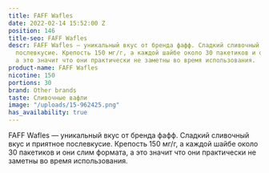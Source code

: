 ```yaml
---
title: FAFF Wafles
date: 2022-02-14 15:52:00 Z
position: 146
title-seo: FAFF Wafles
descr: FAFF Wafles — уникальный вкус от бренда фафф. Сладкий сливочный вкус и приятное
  послевкусие. Крепость 150 мг/г, а каждой шайбе около 30 пакетиков и они слим формата,
  а это значит что они практически не заметны во время использования.
product-name: FAFF Wafles
nicotine: 150
portions: 30
brand: Other brands
taste: Сливочные вафли
image: "/uploads/15-962425.png"
has_availability: true
---
```


FAFF Wafles — уникальный вкус от бренда фафф. Сладкий сливочный вкус и приятное послевкусие. Крепость 150 мг/г, а каждой шайбе около 30 пакетиков и они слим формата, а это значит что они практически не заметны во время использования.